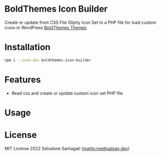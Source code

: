 # BoldThemes Icon Builder

Create or update from CSS File Gliphy Icon Set to a PHP file for load custom icons in WordPress [BoldThemes Themes](https://bold-themes.com/)


# Installation

```bash
npm i --save-dev boldthemes-icon-builder
```

# Features

-   Read css and  create or update custom icon set PHP file

# Usage


# License

MIT License 2022 Salvatore Santagati (<mailto:me@salsan.dev>)

